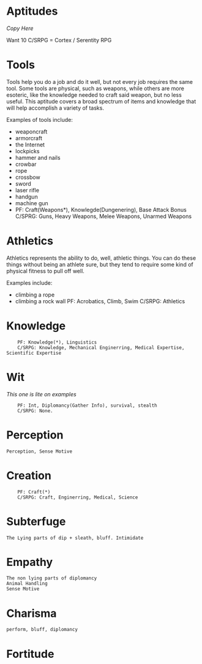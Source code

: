 # Aptitudes
*Copy Here*

Want 10
C/SRPG = Cortex / Serentity RPG
# Tools
Tools help you do a job and do it well, but not every job requires the same tool. Some tools are physical, such as weapons, while others are more esoteric, like the knowledge needed to craft said weapon, but no less useful. This aptitude covers a broad spectrum of items and knowledge that will help accomplish a variety of tasks.

Examples of tools include:
* weaponcraft
* armorcraft
* the Internet
* lockpicks
* hammer and nails
* crowbar
* rope
* crossbow
* sword
* laser rifle
* handgun
* machine gun
* 
	PF: Craft(Weapons*), Knowlegde(Dungenering), Base Attack Bonus
	C/SPRG: Guns, Heavy Weapons, Melee Weapons, Unarmed Weapons

# Athletics
Athletics represents the ability to do, well, athletic things. You can do these things without being an athlete sure, but they tend to require some kind of physical fitness to pull off well.

Examples include:
* climbing a rope
* climbing a rock wall
	PF: Acrobatics, Climb, Swim
	C/SRPG: Athletics

# Knowledge
```
	PF: Knowledge(*), Linguistics
	C/SRPG: Knowledge, Mechanical Enginerring, Medical Expertise, Scientific Expertise
```
# Wit
*This one is lite on examples*
```
	PF: Int, Diplomancy(Gather Info), survival, stealth
	C/SRPG: None.
```
# Perception
```
Perception, Sense Motive
```
# Creation
```
	PF: Craft(*)
	C/SRPG: Craft, Enginerring, Medical, Science
```
# Subterfuge
```
The Lying parts of dip + sleath, bluff. Intimidate
```
# Empathy
```
The non lying parts of diplomancy
Animal Handling
Sense Motive
```
# Charisma
```
perform, bluff, diplomancy
```
# Fortitude
```
```
<!--stackedit_data:
eyJoaXN0b3J5IjpbMTY0NDgxNTQwNywtOTUyNDk1MDU0LC0xOD
k5NDc2MDc3LDIxMzA5ODgzMDksLTIxMzA1NDk4NywtMTg4Mzc3
MTIxMSwxMDYxMTQ3NzA1LDE3MDAyNTcwOTcsLTgxOTEyODU2OF
19
-->